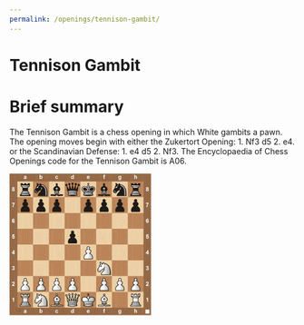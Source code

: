 ```yaml
---
permalink: /openings/tennison-gambit/
---
```

Tennison Gambit
===============

# Brief summary


The Tennison Gambit is a chess opening in which White gambits a pawn. The opening moves begin with either the Zukertort Opening: 1. Nf3 d5 2. e4. or the Scandinavian Defense: 1. e4 d5 2. Nf3. The Encyclopaedia of Chess Openings code for the Tennison Gambit is A06.

<img src="/img/Tennison Gambit.jpg"/>
